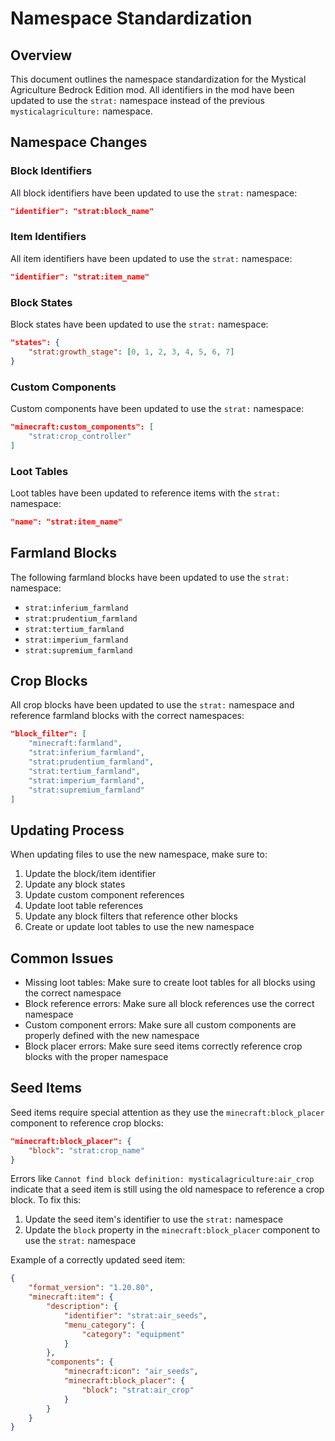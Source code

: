 # Namespace Standardization

## Overview

This document outlines the namespace standardization for the Mystical Agriculture Bedrock Edition mod. All identifiers in the mod have been updated to use the `strat:` namespace instead of the previous `mysticalagriculture:` namespace.

## Namespace Changes

### Block Identifiers

All block identifiers have been updated to use the `strat:` namespace:

```json
"identifier": "strat:block_name"
```

### Item Identifiers

All item identifiers have been updated to use the `strat:` namespace:

```json
"identifier": "strat:item_name"
```

### Block States

Block states have been updated to use the `strat:` namespace:

```json
"states": {
    "strat:growth_stage": [0, 1, 2, 3, 4, 5, 6, 7]
}
```

### Custom Components

Custom components have been updated to use the `strat:` namespace:

```json
"minecraft:custom_components": [
    "strat:crop_controller"
]
```

### Loot Tables

Loot tables have been updated to reference items with the `strat:` namespace:

```json
"name": "strat:item_name"
```

## Farmland Blocks

The following farmland blocks have been updated to use the `strat:` namespace:

- `strat:inferium_farmland`
- `strat:prudentium_farmland`
- `strat:tertium_farmland`
- `strat:imperium_farmland`
- `strat:supremium_farmland`

## Crop Blocks

All crop blocks have been updated to use the `strat:` namespace and reference farmland blocks with the correct namespaces:

```json
"block_filter": [
    "minecraft:farmland",
    "strat:inferium_farmland",
    "strat:prudentium_farmland",
    "strat:tertium_farmland",
    "strat:imperium_farmland",
    "strat:supremium_farmland"
]
```

## Updating Process

When updating files to use the new namespace, make sure to:

1. Update the block/item identifier
2. Update any block states
3. Update custom component references
4. Update loot table references
5. Update any block filters that reference other blocks
6. Create or update loot tables to use the new namespace

## Common Issues

- Missing loot tables: Make sure to create loot tables for all blocks using the correct namespace
- Block reference errors: Make sure all block references use the correct namespace
- Custom component errors: Make sure all custom components are properly defined with the new namespace
- Block placer errors: Make sure seed items correctly reference crop blocks with the proper namespace

## Seed Items

Seed items require special attention as they use the `minecraft:block_placer` component to reference crop blocks:

```json
"minecraft:block_placer": {
    "block": "strat:crop_name"
}
```

Errors like `Cannot find block definition: mysticalagriculture:air_crop` indicate that a seed item is still using the old namespace to reference a crop block. To fix this:

1. Update the seed item's identifier to use the `strat:` namespace
2. Update the `block` property in the `minecraft:block_placer` component to use the `strat:` namespace

Example of a correctly updated seed item:

```json
{
    "format_version": "1.20.80",
    "minecraft:item": {
        "description": {
            "identifier": "strat:air_seeds",
            "menu_category": {
                "category": "equipment"
            }
        },
        "components": {
            "minecraft:icon": "air_seeds",
            "minecraft:block_placer": {
                "block": "strat:air_crop"
            }
        }
    }
}
```
